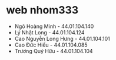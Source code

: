 # web nhom333

- Ngô Hoàng Minh - 44.01.104.140
- Lý Nhật Long - 44.01.104.124
- Cao Nguyễn Long Hưng - 44.01.104.101
- Cao Đức Hiếu - 44.01.104.085
- Trương Quý Hữu - 44.01.104.104
